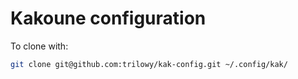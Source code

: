 # Kakoune configuration

To clone with:
```sh
git clone git@github.com:trilowy/kak-config.git ~/.config/kak/
```
